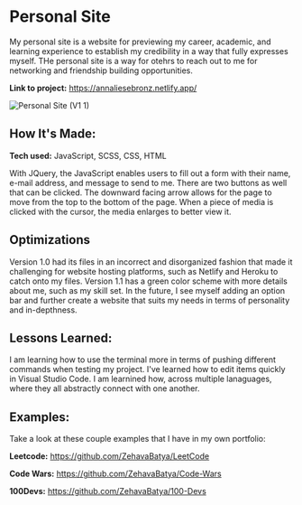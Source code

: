 # Personal Site 
My personal site is a website for previewing my career, academic, and learning experience to establish my credibility in a way that fully expresses myself. THe personal site is a way for otehrs to reach out to me for networking and friendship building opportunities. 

**Link to project:** https://annaliesebronz.netlify.app/

![Personal Site (V1 1)](https://user-images.githubusercontent.com/84485729/190547244-53d17363-f80a-411d-b98d-94645fcc1bc4.gif)

## How It's Made:

**Tech used:** JavaScript, SCSS, CSS, HTML

With JQuery, the JavaScript enables users to fill out a form with their name, e-mail address, and message to send to me. There are two buttons as well that can be clicked. The downward facing arrow allows for the page to move from the top to the bottom of the page. When a piece of media is clicked with the cursor, the media enlarges to better view it.

## Optimizations

Version 1.0 had its files in an incorrect and disorganized fashion that made it challenging for website hosting platforms, such as Netlify and Heroku to catch onto my files. Version 1.1 has a green color scheme with more details about me, such as my skill set. In the future, I see myself adding an option bar and further create a website that suits my needs in terms of personality and in-depthness.

## Lessons Learned:

I am learning how to use the terminal more in terms of pushing different commands when testing my project. I've learned how to edit items quickly in Visual Studio Code. I am learnined how, across multiple lanaguages, where they all abstractly connect with one another.

## Examples:
Take a look at these couple examples that I have in my own portfolio:

**Leetcode:** https://github.com/ZehavaBatya/LeetCode

**Code Wars:** https://github.com/ZehavaBatya/Code-Wars

**100Devs:** https://github.com/ZehavaBatya/100-Devs




